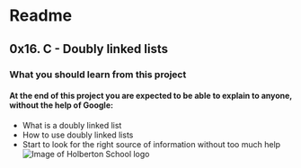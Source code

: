 # Readme
## 0x16. C - Doubly linked lists
### What you should learn from this project
#### At the end of this project you are expected to be able to explain to anyone, without the help of Google:
* What is a doubly linked list
* How to use doubly linked lists
* Start to look for the right source of information without too much help
![Image of Holberton School logo](https://www.holbertonschool.com/assets/holberton-logo-1cc451260ca3cd297def53f2250a9794810667c7ca7b5fa5879a569a457bf16f.png)
